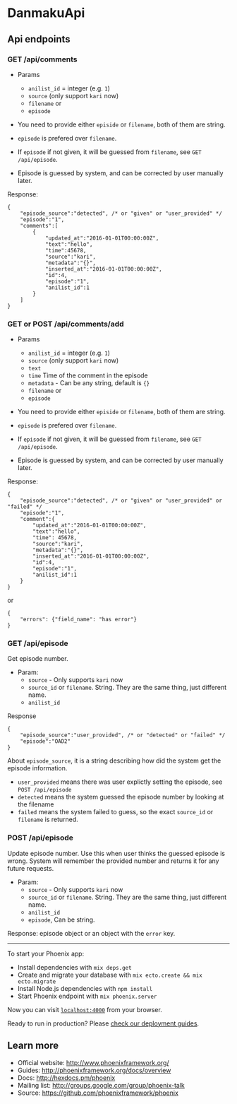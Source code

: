 # DanmakuApi

## Api endpoints

### GET /api/comments

- Params
  - `anilist_id` = integer (e.g. `1`)
  - `source` (only support `kari` now)
  - `filename` or
  - `episode`

- You need to provide either `episide` or `filename`, both of them are string.
- `episode` is prefered over `filename`.
- If `episode` if not given, it will be guessed from `filename`, see `GET /api/episode`.
- Episode is guessed by system, and can be corrected by user manually later.

Response:
```
{
	"episode_source":"detected", /* or "given" or "user_provided" */
	"episode":"1",
	"comments":[
		{
			"updated_at":"2016-01-01T00:00:00Z",
			"text":"hello",
			"time":45678,
			"source":"kari",
			"metadata":"{}",
			"inserted_at":"2016-01-01T00:00:00Z",
			"id":4,
			"episode":"1",
			"anilist_id":1
		}
	]
}
```

### GET or POST /api/comments/add

- Params
  - `anilist_id` = integer (e.g. `1`)
  - `source` (only support `kari` now)
  - `text`
  - `time` Time of the comment in the episode
  - `metadata` - Can be any string, default is `{}`
  - `filename` or
  - `episode`

- You need to provide either `episide` or `filename`, both of them are string.
- `episode` is prefered over `filename`.
- If `episode` if not given, it will be guessed from `filename`, see `GET /api/episode`.
- Episode is guessed by system, and can be corrected by user manually later.

Response:
```
{
	"episode_source":"detected", /* or "given" or "user_provided" or "failed" */
	"episode":"1",
	"comment":{
		"updated_at":"2016-01-01T00:00:00Z",
		"text":"hello",
		"time": 45678,
		"source":"kari",
		"metadata":"{}",
		"inserted_at":"2016-01-01T00:00:00Z",
		"id":4,
		"episode":"1",
		"anilist_id":1
	}
}
```

or

```
{
	"errors": {"field_name": "has error"}
}
```

### GET /api/episode

Get episode number.

- Param:
  - `source` - Only supports `kari` now
  - `source_id` or `filename`. String. They are the same thing, just different name.
  - `anilist_id`

Response

```
{
	"episode_source":"user_provided", /* or "detected" or "failed" */
	"episode":"OAD2"
}
```

About `episode_source`, it is a string describing how did the system get the episode information.

- `user_provided` means there was user explictly setting the episode, see `POST /api/episode`
- `detected` means the system guessed the episode number by looking at the filename
- `failed` means the system failed to guess, so the exact `source_id` or `filename` is returned.

### POST /api/episode

Update episode number. Use this when user thinks the guessed episode is wrong. System will remember the provided number and returns it for any future requests.

- Param:
  - `source` - Only supports `kari` now
  - `source_id` or `filename`. String. They are the same thing, just different name.
  - `anilist_id`
  - `episode`, Can be string.

Response: episode object or an object with the `error` key.

-------

To start your Phoenix app:

* Install dependencies with `mix deps.get`
* Create and migrate your database with `mix ecto.create && mix ecto.migrate`
* Install Node.js dependencies with `npm install`
* Start Phoenix endpoint with `mix phoenix.server`

Now you can visit [`localhost:4000`](http://localhost:4000) from your browser.

Ready to run in production? Please [check our deployment guides](http://www.phoenixframework.org/docs/deployment).

## Learn more

* Official website: http://www.phoenixframework.org/
* Guides: http://phoenixframework.org/docs/overview
* Docs: http://hexdocs.pm/phoenix
* Mailing list: http://groups.google.com/group/phoenix-talk
* Source: https://github.com/phoenixframework/phoenix